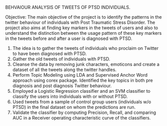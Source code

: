 BEHVAIOUR ANALYSIS OF TWEETS OF PTSD INDIVIDUALS.

Objective: The main objective of the project is to identify the patterns in the twitter behaviour of individuals with Post Traumatic Stress Disorder. The project also aims at finding key markers in the tweets of users and also to understand the distinction between the usage pattern of these key markers in the tweets before and after a user is diagnosed with PTSD.

1. The idea is to gather the tweets of individuals who proclaim on Twitter to have been diagnosed with PTSD.
2. Gather the old tweets of individuals with PTSD. 
3. Cleanse the data by removing junk characters, emoticons and create a dataset of all the tweets along the twitter handles.
4. Perform Topic Modeling using LDA and Supervised Anchor Word approach using corex package. Identified the key topics in both pre diagnosis and post diagnosis Twitter behaviour.
5. Employed a Logistic Regression classifier and an SVM classifier to classify the users into individuals with or without PTSD.
6. Used tweets from a sample of control group users (individuals w/o PTSD) in the final dataset on whom the predictions are run.
7. Validate the classifier by computing Precision, Recall, and comparing AUC in a Receiver operating characteristic curve of the classifiers.
